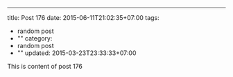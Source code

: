 ---
title: Post 176
date: 2015-06-11T21:02:35+07:00
tags:
  - random post
  - ""
category:
  - random post
  - ""
updated: 2015-03-23T23:33:33+07:00

This is content of post 176